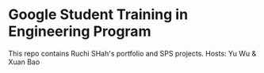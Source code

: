 # Google Student Training in Engineering Program

This repo contains Ruchi SHah's portfolio and SPS projects. 
Hosts: Yu Wu & Xuan Bao
